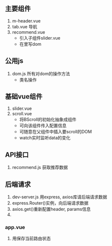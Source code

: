 ## 主要组件
1. m-header.vue
2. tab.vue 导航
3. recommend.vue
	- 引入子组件slider.vue
	- 在<slider>里写dom

## 公用js
1. dom.js 所有对dom的操作方法
	- 类名操作

## 基础vue组件
1. slider.vue
2. scroll.vue
	- 将BScroll的初始化抽象成组件
	- 可向该组件传入配置信息
	- <slot>可随意在父组件中插入要scroll的DOM
	- watch实时监听data的变化

## API接口
1. recommend.js 获取推荐数据

## 后端请求
1. dev-server.js 用express, axios库请后端请求数据
2. express.Router()实例，向后端请求数据
3. axios.get()重新配置header, params信息
4. 

### app.vue
1. 用<keep-alive>保存当前路由状态
